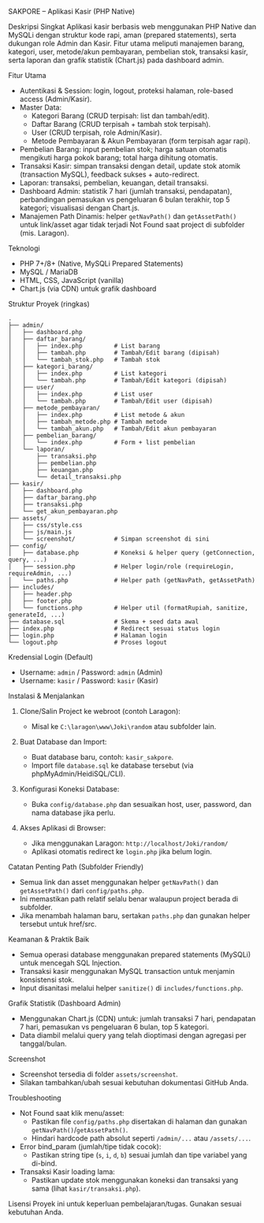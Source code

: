 SAKPORE – Aplikasi Kasir (PHP Native)

Deskripsi Singkat
Aplikasi kasir berbasis web menggunakan PHP Native dan MySQLi dengan struktur kode rapi, aman (prepared statements), serta dukungan role Admin dan Kasir. Fitur utama meliputi manajemen barang, kategori, user, metode/akun pembayaran, pembelian stok, transaksi kasir, serta laporan dan grafik statistik (Chart.js) pada dashboard admin.

Fitur Utama
- Autentikasi & Session: login, logout, proteksi halaman, role-based access (Admin/Kasir).
- Master Data:
  - Kategori Barang (CRUD terpisah: list dan tambah/edit).
  - Daftar Barang (CRUD terpisah + tambah stok terpisah).
  - User (CRUD terpisah, role Admin/Kasir).
  - Metode Pembayaran & Akun Pembayaran (form terpisah agar rapi).
- Pembelian Barang: input pembelian stok; harga satuan otomatis mengikuti harga pokok barang; total harga dihitung otomatis.
- Transaksi Kasir: simpan transaksi dengan detail, update stok atomik (transaction MySQL), feedback sukses + auto-redirect.
- Laporan: transaksi, pembelian, keuangan, detail transaksi.
- Dashboard Admin: statistik 7 hari (jumlah transaksi, pendapatan), perbandingan pemasukan vs pengeluaran 6 bulan terakhir, top 5 kategori; visualisasi dengan Chart.js.
- Manajemen Path Dinamis: helper `getNavPath()` dan `getAssetPath()` untuk link/asset agar tidak terjadi Not Found saat project di subfolder (mis. Laragon).

Teknologi
- PHP 7+/8+ (Native, MySQLi Prepared Statements)
- MySQL / MariaDB
- HTML, CSS, JavaScript (vanilla)
- Chart.js (via CDN) untuk grafik dashboard

Struktur Proyek (ringkas)
```
.
├── admin/
│   ├── dashboard.php
│   ├── daftar_barang/
│   │   ├── index.php         # List barang
│   │   ├── tambah.php        # Tambah/Edit barang (dipisah)
│   │   └── tambah_stok.php   # Tambah stok
│   ├── kategori_barang/
│   │   ├── index.php         # List kategori
│   │   └── tambah.php        # Tambah/Edit kategori (dipisah)
│   ├── user/
│   │   ├── index.php         # List user
│   │   └── tambah.php        # Tambah/Edit user (dipisah)
│   ├── metode_pembayaran/
│   │   ├── index.php         # List metode & akun
│   │   ├── tambah_metode.php # Tambah metode
│   │   └── tambah_akun.php   # Tambah/Edit akun pembayaran
│   ├── pembelian_barang/
│   │   └── index.php         # Form + list pembelian
│   └── laporan/
│       ├── transaksi.php
│       ├── pembelian.php
│       ├── keuangan.php
│       └── detail_transaksi.php
├── kasir/
│   ├── dashboard.php
│   ├── daftar_barang.php
│   ├── transaksi.php
│   └── get_akun_pembayaran.php
├── assets/
│   ├── css/style.css
│   ├── js/main.js
│   └── screenshot/           # Simpan screenshot di sini
├── config/
│   ├── database.php          # Koneksi & helper query (getConnection, query, ...)
│   ├── session.php           # Helper login/role (requireLogin, requireAdmin, ...)
│   └── paths.php             # Helper path (getNavPath, getAssetPath)
├── includes/
│   ├── header.php
│   ├── footer.php
│   └── functions.php         # Helper util (formatRupiah, sanitize, generateId, ...)
├── database.sql              # Skema + seed data awal
├── index.php                 # Redirect sesuai status login
├── login.php                 # Halaman login
└── logout.php                # Proses logout
```

Kredensial Login (Default)
- Username: `admin` / Password: `admin` (Admin)
- Username: `kasir` / Password: `kasir` (Kasir)

Instalasi & Menjalankan
1) Clone/Salin Project ke webroot (contoh Laragon):
   - Misal ke `C:\laragon\www\Joki\random` atau subfolder lain.

2) Buat Database dan Import:
   - Buat database baru, contoh: `kasir_sakpore`.
   - Import file `database.sql` ke database tersebut (via phpMyAdmin/HeidiSQL/CLI).

3) Konfigurasi Koneksi Database:
   - Buka `config/database.php` dan sesuaikan host, user, password, dan nama database jika perlu.

4) Akses Aplikasi di Browser:
   - Jika menggunakan Laragon: `http://localhost/Joki/random/`
   - Aplikasi otomatis redirect ke `login.php` jika belum login.

Catatan Penting Path (Subfolder Friendly)
- Semua link dan asset menggunakan helper `getNavPath()` dan `getAssetPath()` dari `config/paths.php`.
- Ini memastikan path relatif selalu benar walaupun project berada di subfolder.
- Jika menambah halaman baru, sertakan `paths.php` dan gunakan helper tersebut untuk href/src.

Keamanan & Praktik Baik
- Semua operasi database menggunakan prepared statements (MySQLi) untuk mencegah SQL Injection.
- Transaksi kasir menggunakan MySQL transaction untuk menjamin konsistensi stok.
- Input disanitasi melalui helper `sanitize()` di `includes/functions.php`.

Grafik Statistik (Dashboard Admin)
- Menggunakan Chart.js (CDN) untuk: jumlah transaksi 7 hari, pendapatan 7 hari, pemasukan vs pengeluaran 6 bulan, top 5 kategori.
- Data diambil melalui query yang telah dioptimasi dengan agregasi per tanggal/bulan.

Screenshot
- Screenshot tersedia di folder `assets/screenshot`.
- Silakan tambahkan/ubah sesuai kebutuhan dokumentasi GitHub Anda.

Troubleshooting
- Not Found saat klik menu/asset:
  - Pastikan file `config/paths.php` disertakan di halaman dan gunakan `getNavPath()`/`getAssetPath()`.
  - Hindari hardcode path absolut seperti `/admin/...` atau `/assets/...`.
- Error bind_param (jumlah/tipe tidak cocok):
  - Pastikan string tipe (`s`, `i`, `d`, `b`) sesuai jumlah dan tipe variabel yang di-bind.
- Transaksi Kasir loading lama:
  - Pastikan update stok menggunakan koneksi dan transaksi yang sama (lihat `kasir/transaksi.php`).

Lisensi
Proyek ini untuk keperluan pembelajaran/tugas. Gunakan sesuai kebutuhan Anda.


